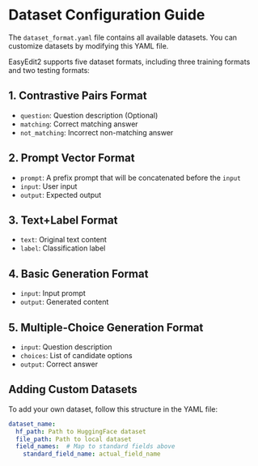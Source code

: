 # Dataset Configuration Guide

The `dataset_format.yaml` file contains all available datasets. You can customize datasets by modifying this YAML file.

EasyEdit2 supports five dataset formats, including three training formats and two testing formats:

## 1. Contrastive Pairs Format 
- `question`: Question description (Optional)
- `matching`: Correct matching answer  
- `not_matching`: Incorrect non-matching answer  

## 2. Prompt Vector Format  
- `prompt`: A prefix prompt that will be concatenated before the `input`
- `input`: User input  
- `output`: Expected output  

## 3. Text+Label Format  
- `text`: Original text content
- `label`: Classification label  

## 4. Basic Generation Format  
- `input`: Input prompt  
- `output`: Generated content  

## 5. Multiple-Choice Generation Format 
- `input`: Question description  
- `choices`: List of candidate options  
- `output`: Correct answer  

## Adding Custom Datasets
To add your own dataset, follow this structure in the YAML file:
```yaml
dataset_name:
  hf_path: Path to HuggingFace dataset
  file_path: Path to local dataset
  field_names:  # Map to standard fields above
    standard_field_name: actual_field_name
```